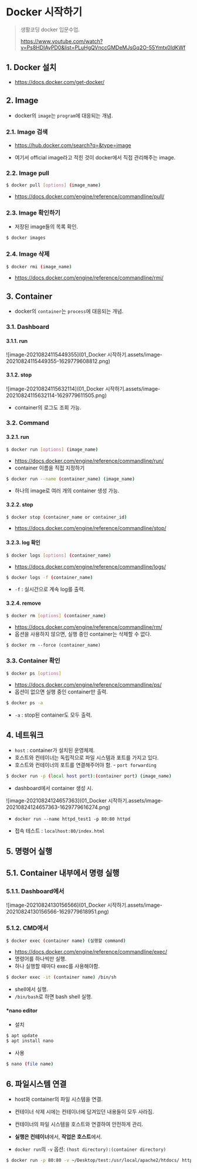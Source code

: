 # Docker 시작하기

> 생활코딩 docker 입문수업.
>
> https://www.youtube.com/watch?v=Ps8HDIAyPD0&list=PLuHgQVnccGMDeMJsGq2O-55Ymtx0IdKWf



## 1. Docker 설치

* https://docs.docker.com/get-docker/



## 2. Image

* docker의 `image`는 `program`에 대응되는 개념.



### 2.1. Image 검색

* https://hub.docker.com/search?q=&type=image

* 여기서 official image라고 적힌 것이 docker에서 직접 관리해주는 image.



### 2.2. Image pull

```bash
$ docker pull [options] (image_name)
```

* https://docs.docker.com/engine/reference/commandline/pull/



### 2.3. Image 확인하기

* 저장된 image들의 목록 확인.

```bash
$ docker images
```



### 2.4. Image 삭제

``` bash
$ docker rmi (image_name)
```

* https://docs.docker.com/engine/reference/commandline/rmi/



## 3. Container

* docker의 `container`는 `process`에 대응되는 개념.



### 3.1. Dashboard

#### 3.1.1. run

![image-20210824115449355](01_Docker 시작하기.assets/image-20210824115449355-1629779608812.png)



#### 3.1.2. stop

![image-20210824115632114](01_Docker 시작하기.assets/image-20210824115632114-1629779611505.png)

* container의 로그도 조회 가능.



### 3.2. Command

#### 3.2.1. run

```bash
$ docker run [options] (image_name)
```

* https://docs.docker.com/engine/reference/commandline/run/
* container 이름을 직접 지정하기

```bash
$ docker run --name (container_name) (image_name)
```

* 하나의 image로 여러 개의 container 생성 가능.



#### 3.2.2. stop

```bash
$ docker stop (container_name or container_id)
```

* https://docs.docker.com/engine/reference/commandline/stop/



#### 3.2.3. log 확인

```bash
$ docker logs [options] (container_name)
```

* https://docs.docker.com/engine/reference/commandline/logs/



```bash
$ docker logs -f (container_name)
```

* `-f` : 실시간으로 계속 log를 출력.



#### 3.2.4. remove

```bash
$ docker rm [options] (container_name)
```

* https://docs.docker.com/engine/reference/commandline/rm/
* 옵션을 사용하지 않으면, 실행 중인 container는 삭제할 수 없다.



```
$ docker rm --force (container_name)
```



### 3.3. Container 확인

```bash
$ docker ps [options]
```

* https://docs.docker.com/engine/reference/commandline/ps/
* 옵션이 없으면 실행 중인 container만 출력.



```bash
$ docker ps -a
```

* `-a` : stop된 container도 모두 출력.



## 4. 네트워크

* `host` : container가 설치된 운영체제.
* 호스트와 컨테이너는 독립적으로 파일 시스템과 포트를 가지고 있다.
* 호스트와 컨테이너의 포트를 연결해주어야 함. - `port forwarding`

```bash
$ docker run -p (local host port):(container port) (image_name)
```

* dashboard에서 container 생성 시.

![image-20210824124657363](01_Docker 시작하기.assets/image-20210824124657363-1629779616274.png)

* `docker run --name httpd_test1 -p 80:80 httpd`

* 접속 테스트 : `localhost:80/index.html`



## 5. 명령어 실행

## 5.1. Container 내부에서 명령 실행

### 5.1.1. Dashboard에서

![image-20210824130156566](01_Docker 시작하기.assets/image-20210824130156566-1629779618951.png)



### 5.1.2. CMD에서

```bash
$ docker exec (container name) (실행할 command)
```

* https://docs.docker.com/engine/reference/commandline/exec/
* 명령어를 하나씩만 실행.
* 하나 실행할 때마다 exec를 사용해야함.



```bash
$ docker exec -it (container name) /bin/sh
```

* shell에서 실행.
* `/bin/bash`로 하면 bash shell 실행.



#### *nano editor

* 설치

```bash
$ apt update
$ apt install nano
```

* 사용

```bash
$ nano (file name)
```



## 6. 파일시스템 연결

* host와 container의 파일 시스템을 연결.
* 컨테이너 삭제 시에는 컨테이너에 담겨있던 내용들이 모두 사라짐.
* 컨테이너의 파일 시스템을 호스트와 연결하여 안전하게 관리.
* **실행은 컨테이너**에서, **작업은 호스트**에서.



* `docker run`의 `-v` 옵션:  `(host directory):(container directory)`

```bash
$ docker run -p 80:80 -v ~/Desktop/test:/usr/local/apache2/htdocs/ httpd
```

